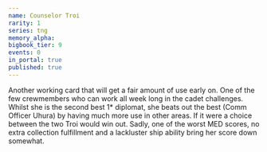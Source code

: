 ```yaml
---
name: Counselor Troi
rarity: 1
series: tng
memory_alpha:
bigbook_tier: 9
events: 0
in_portal: true
published: true
---
```


Another working card that will get a fair amount of use early on. One of the few crewmembers who can work all week long in the cadet challenges. Whilst she is the second best 1* diplomat, she beats out the best (Comm Officer Uhura) by having much more use in other areas. If it were a choice between the two Troi would win out. Sadly, one of the worst MED scores, no extra collection fulfillment and a lackluster ship ability bring her score down somewhat.
